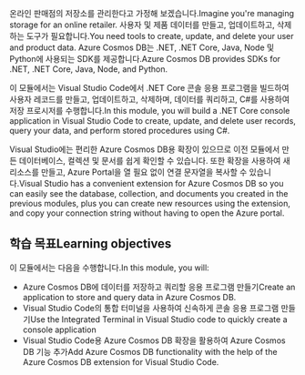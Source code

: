 <span data-ttu-id="daa8b-101">온라인 판매점의 저장소를 관리한다고 가정해 보겠습니다.</span><span class="sxs-lookup"><span data-stu-id="daa8b-101">Imagine you're managing storage for an online retailer.</span></span> <span data-ttu-id="daa8b-102">사용자 및 제품 데이터를 만들고, 업데이트하고, 삭제하는 도구가 필요합니다.</span><span class="sxs-lookup"><span data-stu-id="daa8b-102">You need tools to create, update, and delete your user and product data.</span></span> <span data-ttu-id="daa8b-103">Azure Cosmos DB는 .NET, .NET Core, Java, Node 및 Python에 사용되는 SDK를 제공합니다.</span><span class="sxs-lookup"><span data-stu-id="daa8b-103">Azure Cosmos DB provides SDKs for .NET, .NET Core, Java, Node, and Python.</span></span>

<span data-ttu-id="daa8b-104">이 모듈에서는 Visual Studio Code에서 .NET Core 콘솔 응용 프로그램을 빌드하여 사용자 레코드를 만들고, 업데이트하고, 삭제하며, 데이터를 쿼리하고, C#를 사용하여 저장 프로시저를 수행합니다.</span><span class="sxs-lookup"><span data-stu-id="daa8b-104">In this module, you will build a .NET Core console application in Visual Studio Code to create, update, and delete user records, query your data, and perform stored procedures using C#.</span></span>

<span data-ttu-id="daa8b-105">Visual Studio에는 편리한 Azure Cosmos DB용 확장이 있으므로 이전 모듈에서 만든 데이터베이스, 컬렉션 및 문서를 쉽게 확인할 수 있습니다. 또한 확장을 사용하여 새 리소스를 만들고, Azure Portal을 열 필요 없이 연결 문자열을 복사할 수 있습니다.</span><span class="sxs-lookup"><span data-stu-id="daa8b-105">Visual Studio has a convenient extension for Azure Cosmos DB so you can easily see the database, collection, and documents you created in the previous modules, plus you can create new resources using the extension, and copy your connection string without having to open the Azure portal.</span></span>

## <a name="learning-objectives"></a><span data-ttu-id="daa8b-106">학습 목표</span><span class="sxs-lookup"><span data-stu-id="daa8b-106">Learning objectives</span></span>

<span data-ttu-id="daa8b-107">이 모듈에서는 다음을 수행합니다.</span><span class="sxs-lookup"><span data-stu-id="daa8b-107">In this module, you will:</span></span>  

- <span data-ttu-id="daa8b-108">Azure Cosmos DB에 데이터를 저장하고 쿼리할 응용 프로그램 만들기</span><span class="sxs-lookup"><span data-stu-id="daa8b-108">Create an application to store and query data in Azure Cosmos DB.</span></span>
- <span data-ttu-id="daa8b-109">Visual Studio Code의 통합 터미널을 사용하여 신속하게 콘솔 응용 프로그램 만들기</span><span class="sxs-lookup"><span data-stu-id="daa8b-109">Use the Integrated Terminal in Visual Studio code to quickly create a console application</span></span>
- <span data-ttu-id="daa8b-110">Visual Studio Code용 Azure Cosmos DB 확장을 활용하여 Azure Cosmos DB 기능 추가</span><span class="sxs-lookup"><span data-stu-id="daa8b-110">Add Azure Cosmos DB functionality with the help of the Azure Cosmos DB extension for Visual Studio Code.</span></span>